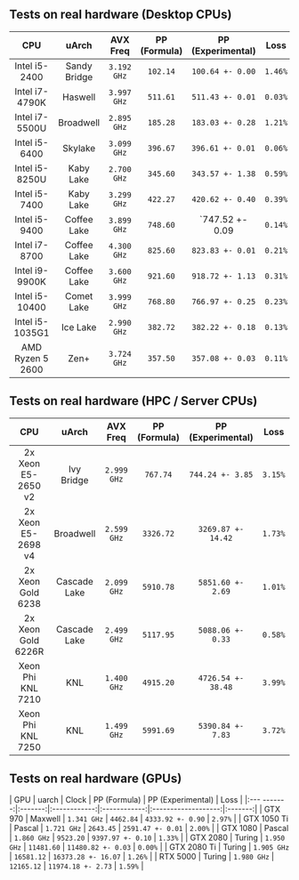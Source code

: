 ## Tests on real hardware (Desktop CPUs)

| CPU              | uArch        | AVX Freq     | PP (Formula) | PP (Experimental) | Loss    |
|:----------------:|:------------:|:------------:|:------------:|:-----------------:|:-------:|
| Intel i5-2400    | Sandy Bridge | `3.192 GHz`  | `102.14`     | `100.64 +- 0.00`  | `1.46%` |
| Intel i7-4790K   | Haswell      | `3.997 GHz`  | `511.61`     | `511.43 +- 0.01`  | `0.03%` |
| Intel i7-5500U   | Broadwell    | `2.895 GHz`  | `185.28`     | `183.03 +- 0.28`  | `1.21%` |
| Intel i5-6400    | Skylake      | `3.099 GHz`  | `396.67`     | `396.61 +- 0.01 ` | `0.06%` |
| Intel i5-8250U   | Kaby Lake    | `2.700 GHz`  | `345.60`     | `343.57 +- 1.38`  | `0.59%` |
| Intel i5-7400    | Kaby Lake    | `3.299 GHz`  | `422.27`     | `420.62 +- 0.40`  | `0.39%` |
| Intel i5-9400    | Coffee Lake  | `3.899 GHz`  | `748.60`     | `747.52 +- 0.09   | `0.14%` |
| Intel i7-8700    | Coffee Lake  | `4.300 GHz`  | `825.60`     | `823.83 +- 0.01`  | `0.21%` |
| Intel i9-9900K   | Coffee Lake  | `3.600 GHz`  | `921.60`     | `918.72 +- 1.13`  | `0.31%` |
| Intel i5-10400   | Comet Lake   | `3.999 GHz`  | `768.80`     | `766.97 +- 0.25`  | `0.23%` |
| Intel i5-1035G1  | Ice Lake     | `2.990 GHz`  | `382.72`     | `382.22 +- 0.18`  | `0.13%` |
| AMD Ryzen 5 2600 | Zen+         | `3.724 GHz`  | `357.50`     | `357.08 +- 0.03`  | `0.11%` |

## Tests on real hardware (HPC / Server CPUs)
| CPU                | uArch        | AVX Freq     | PP (Formula) | PP (Experimental)  | Loss     |
|:------------------:|:------------:|:------------:|:------------:|:------------------:|:--------:|
| 2x Xeon E5-2650 v2 | Ivy Bridge   | `2.999 GHz`  | `767.74`     |  `744.24 +- 3.85`  | `3.15%`  |
| 2x Xeon E5-2698 v4 | Broadwell    | `2.599 GHz`  | `3326.72`    | `3269.87 +- 14.42` | `1.73%`  |
| 2x Xeon Gold 6238  | Cascade Lake | `2.099 GHz`  | `5910.78`    | `5851.60 +- 2.69`  | `1.01%`  |
| 2x Xeon Gold 6226R | Cascade Lake | `2.499 GHz`  | `5117.95`    | `5088.06 +- 0.33`  | `0.58%`  |
| Xeon Phi KNL 7210  | KNL          | `1.400 GHz`  | `4915.20`    | `4726.54 +- 38.48` | `3.99%`  |
| Xeon Phi KNL 7250  | KNL          | `1.499 GHz`  | `5991.69`    | `5390.84 +- 7.83`  | `3.72%`  |

## Tests on real hardware (GPUs)
| GPU         | uarch   | Clock        | PP (Formula) | PP (Experimental)   | Loss    |
|:--- -------:|:-------:|:------------:|:------------:|:-------------------:|:-------:|
| GTX 970     | Maxwell | `1.341 GHz`  | `4462.84`    | `4333.92 +- 0.90`   | `2.97%` |
| GTX 1050 Ti | Pascal  | `1.721 GHz`  | `2643.45`    | `2591.47 +- 0.01`   | `2.00%` |
| GTX 1080    | Pascal  | `1.860 GHz`  | `9523.20`    | `9397.97 +- 0.10`   | `1.33%` |
| GTX 2080    | Turing  | `1.950 GHz`  | `11481.60`   | `11480.82 +- 0.03`  | `0.00%` |
| GTX 2080 Ti | Turing  | `1.905 GHz`  | `16581.12`   | `16373.28 +- 16.07` | `1.26%` |
| RTX 5000    | Turing  | `1.980 GHz`  | `12165.12`   | `11974.18 +- 2.73`  | `1.59%` |
